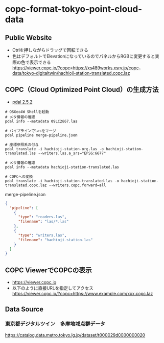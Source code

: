 # copc-format-tokyo-point-cloud-data

## Public Website
- Ctrlを押しながらドラッグで回転できる  
- 色はデフォルトでElevationになっているのでパネルからRGBに変更すると実際の色で表示できる  
https://viewer.copc.io/?copc=https://xs489works.xsrv.jp/copc-data/tokyo-digitaltwin/hachioji-station-translated.copc.laz

## COPC（Cloud Optimized Point Cloud）の生成方法
- [pdal 2.5.2](https://pdal.io/en/latest/)

```
# OSGeo4W Shellを起動
# メタ情報の確認
pdal info --metadata 09LC2867.las

# パイプラインでlasをマージ
pdal pipeline merge-pipeline.json

# 座標参照系の付与
pdal translate -i hachioji-station-org.las -o hachioji-station-translated.las --writers.las.a_srs="EPSG:6677"

# メタ情報の確認
pdal info --metadata hachioji-station-translated.las

# COPCへの変換
pdal translate -i hachioji-station-translated.las -o hachioji-station-translated.copc.laz --writers.copc.forward=all
```
merge-pipeline.json
```json
{
  "pipeline": [
    {
      "type": "readers.las",
      "filename": "las/*.las"
    },
    {
      "type": "writers.las",
      "filename": "hachioji-station.las"
    }
  ]
}
```
## COPC ViewerでCOPCの表示
- https://viewer.copc.io
- 以下のように直接URLを指定してアクセス  
https://viewer.copc.io/?copc=https://www.example.com/xxx.copc.laz

## Data Source
### 東京都デジタルツイン　多摩地域点群データ
https://catalog.data.metro.tokyo.lg.jp/dataset/t000029d0000000020
